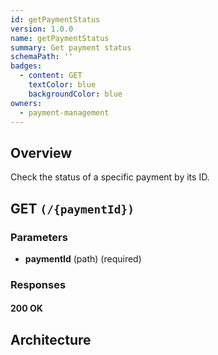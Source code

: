 ```yaml
---
id: getPaymentStatus
version: 1.0.0
name: getPaymentStatus
summary: Get payment status
schemaPath: ''
badges:
  - content: GET
    textColor: blue
    backgroundColor: blue
owners:
  - payment-management
---
```

## Overview
Check the status of a specific payment by its ID.




## GET `(/{paymentId})`

### Parameters
- **paymentId** (path) (required)




### Responses

#### <span className="text-green-500">200 OK</span>
<SchemaViewer file="response-200.json" maxHeight="500" id="response-200" />



## Architecture

<NodeGraph />
